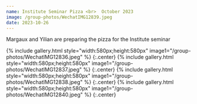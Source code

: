 ```yaml
---
name: Institute Seminar Pizza <br>  October 2023
image: /group-photos/WechatIMG12839.jpeg
date: 2023-10-26
---
```

Margaux and Yilian are preparing the pizza for the Institute seminar

{% include gallery.html style="width:580px;height:580px" image1="/group-photos/WechatIMG12836.jpeg" %} {:.center}
{% include gallery.html style="width:580px;height:580px" image1="/group-photos/WechatIMG12837.jpeg" %} {:.center}
{% include gallery.html style="width:580px;height:580px" image1="/group-photos/WechatIMG12838.jpeg" %} {:.center}
{% include gallery.html style="width:580px;height:580px" image1="/group-photos/WechatIMG12840.jpeg" %} {:.center}
